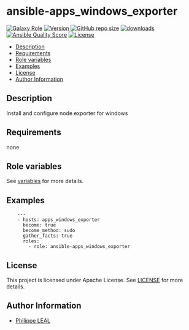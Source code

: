 # ansible-apps_windows_exporter

[![Galaxy Role](https://img.shields.io/badge/galaxy-apps_windows_exporter-purple?style=flat)](https://galaxy.ansible.com/lotusnoir/apps_windows_exporter)
[![Version](https://img.shields.io/github/release/lotusnoir/ansible-apps_windows_exporter.svg)](https://github.com/lotusnoir/ansible-apps_windows_exporter/releases/latest)
[![GitHub repo size](https://img.shields.io/github/repo-size/lotusnoir/ansible-apps_windows_exporter?color=orange&style=flat)](https://galaxy.ansible.com/lotusnoir/apps_windows_exporter)
[![downloads](https://img.shields.io/ansible/role/d/)](https://galaxy.ansible.com/lotusnoir/apps_windows_exporter)
[![Ansible Quality Score](https://img.shields.io/ansible/quality/)](https://galaxy.ansible.com/lotusnoir/apps_windows_exporter)
[![License](https://img.shields.io/badge/license-Apache--2.0-brightgreen?style=flat)](https://opensource.org/licenses/Apache-2.0)

<!-- START doctoc generated TOC please keep comment here to allow auto update -->
<!-- DON'T EDIT THIS SECTION, INSTEAD RE-RUN doctoc TO UPDATE -->

- [Description](#description)
- [Requirements](#requirements)
- [Role variables](#role-variables)
- [Examples](#examples)
- [License](#license)
- [Author Information](#author-information)

<!-- END doctoc generated TOC please keep comment here to allow auto update -->

## Description

Install and configure node exporter for windows
## Requirements

none

## Role variables

See [variables](/defaults/main.yml) for more details.

## Examples

        ---
        - hosts: apps_windows_exporter
          become: true
          become_method: sudo
          gather_facts: true
          roles:
            - role: ansible-apps_windows_exporter


## License

This project is licensed under Apache License. See [LICENSE](/LICENSE) for more details.

## Author Information

- [Philippe LEAL](https://github.com/lotusnoir)
